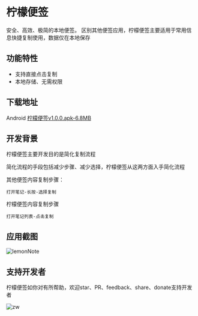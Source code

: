 # 柠檬便签
安全、高效、极简的本地便签。
区别其他便签应用，柠檬便签主要适用于常用信息快捷复制使用，数据仅在本地保存

## 功能特性
 - 支持直接点击复制
 - 本地存储、无需权限

## 下载地址
Android [柠檬便签v1.0.0.apk-6.8MB](https://www.123pan.com/s/y4HrVv-HbKlA.html)

## 开发背景
柠檬便签主要开发目的是简化复制流程

简化流程的手段包括减少步骤、减少选择，柠檬便签从这两方面入手简化流程

其他便签内容复制步骤：
```       
打开笔记-长按-选择复制
```
柠檬便签内容复制步骤
```
打开笔记列表-点击复制
```

## 应用截图
![lemonNote](https://sibtools.app/lemon_note/images/lemon_note.jpg)

## 支持开发者

柠檬便签如你对有所帮助，欢迎star、PR、feedback、share、donate支持开发者

![zw](https://raw.githubusercontent.com/ishare20/lemonPush/master/docs/static/img/zw.jpg)